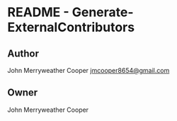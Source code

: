 # README - Generate-ExternalContributors

## Author

John Merryweather Cooper <jmcooper8654@gmail.com>

## Owner

John Merryweather Cooper
